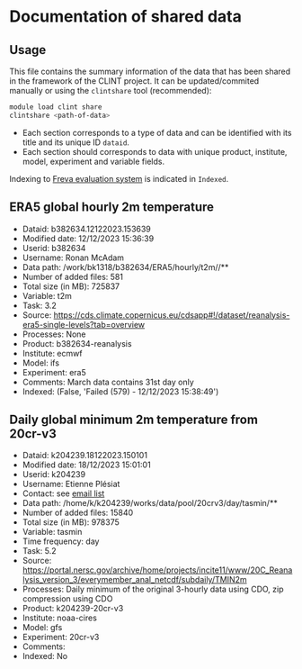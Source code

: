 
# Documentation of shared data

## Usage

This file contains the summary information of the data that has been shared in the framework of the CLINT project.
It can be updated/commited manually or using the `clintshare` tool (recommended):

```bash
module load clint share
clintshare <path-of-data>
```

- Each section corresponds to a type of data and can be identified with its title and its unique ID `dataid`.
- Each section should corresponds to data with unique product, institute, model, experiment and variable fields.

Indexing to [Freva evaluation system](https://gems.dkrz.de) is indicated in `Indexed`.


## ERA5 global hourly 2m temperature

- Dataid: b382634.12122023.153639
- Modified date: 12/12/2023 15:36:39
- Userid: b382634
- Username: Ronan McAdam
- Data path: /work/bk1318/b382634/ERA5/hourly/t2m//**
- Number of added files: 581
- Total size (in MB): 725837
- Variable: t2m
- Task: 3.2
- Source: https://cds.climate.copernicus.eu/cdsapp#!/dataset/reanalysis-era5-single-levels?tab=overview
- Processes: None
- Product: b382634-reanalysis
- Institute: ecmwf
- Model: ifs
- Experiment: era5
- Comments: March data contains 31st day only
- Indexed: (False, 'Failed (579) - 12/12/2023 15:38:49')

## Daily global minimum 2m temperature from 20cr-v3

- Dataid: k204239.18122023.150101
- Modified date: 18/12/2023 15:01:01
- Userid: k204239
- Username: Etienne Plésiat
- Contact: see [email list](https://github.com/climateintelligence/contacts#etienne-plésiat)
- Data path: /home/k/k204239/works/data/pool/20crv3/day/tasmin/**
- Number of added files: 15840
- Total size (in MB): 978375
- Variable: tasmin
- Time frequency: day
- Task: 5.2
- Source: https://portal.nersc.gov/archive/home/projects/incite11/www/20C_Reanalysis_version_3/everymember_anal_netcdf/subdaily/TMIN2m
- Processes: Daily minimum of the original 3-hourly data using CDO, zip compression using CDO
- Product: k204239-20cr-v3
- Institute: noaa-cires
- Model: gfs
- Experiment: 20cr-v3
- Comments: 
- Indexed: No
